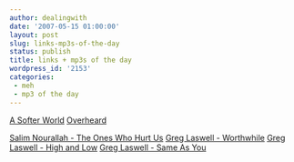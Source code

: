 ```yaml
---
author: dealingwith
date: '2007-05-15 01:00:00'
layout: post
slug: links-mp3s-of-the-day
status: publish
title: links + mp3s of the day
wordpress_id: '2153'
categories:
 - meh
 - mp3 of the day
---
```


[A Softer World][1] [Overheard][2]

[Salim Nourallah - The Ones Who Hurt Us][3] [Greg Laswell - Worthwhile][4]
[Greg Laswell - High and Low][5] [Greg Laswell - Same As You][6]

   [1]: http://www.asofterworld.com/soft_may11_2007.htm

   [2]: http://overheardstarbuck.blogspot.com/2007/05/more-than-your-smiling-face-and-genial.html

   [3]: http://daniel.iaspiretonothing.com/blog/files/2007/05/Salim%20Nourallah%20-%20Polaroid%20-%208%20-%20The%20Ones%20Who%20Hurt%20Us.mp3

   [4]: http://daniel.iaspiretonothing.com/blog/files/2007/05/Greg%20Laswell%20-%20Through%20Toledo%20-%203%20-%20Worthwhile.mp3

   [5]: http://daniel.iaspiretonothing.com/blog/files/2007/05/Greg%20Laswell%20-%20Through%20Toledo%20-%205%20-%20High%20And%20Low.mp3

   [6]: http://daniel.iaspiretonothing.com/blog/files/2007/05/Greg%20Laswell%20-%20Through%20Toledo%20-%206%20-%20Same%20As%20You.mp3


